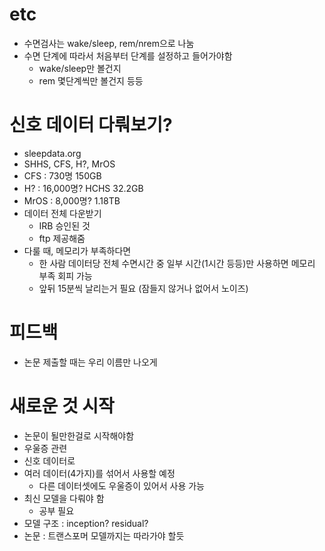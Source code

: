 # etc
- 수면검사는 wake/sleep, rem/nrem으로 나눔
- 수면 단계에 따라서 처음부터 단계를 설정하고 들어가야함
	- wake/sleep만 볼건지
	- rem 몇단계씩만 볼건지 등등
# 신호 데이터 다뤄보기?
- sleepdata.org
- SHHS, CFS, H?, MrOS
- CFS : 730명 150GB
- H? : 16,000명? HCHS 32.2GB
- MrOS : 8,000명? 1.18TB
- 데이터 전체 다운받기
	- IRB 승인된 것
	- ftp 제공해줌
- 다룰 때, 메모리가 부족하다면
	- 한 사람 데이터당 전체 수면시간 중 일부 시간(1시간 등등)만 사용하면 메모리 부족 회피 가능
	- 앞뒤 15분씩 날리는거 필요 (잠들지 않거나 없어서 노이즈)
# 피드백
- 논문 제출할 때는 우리 이름만 나오게
# 새로운 것 시작
- 논문이 될만한걸로 시작해야함
- 우울증 관련
- 신호 데이터로
- 여러 데이터(4가지)를 섞어서 사용할 예정
	- 다른 데이터셋에도 우울증이 있어서 사용 가능
- 최신 모델을 다뤄야 함
	- 공부 필요
- 모델 구조 : inception? residual?
- 논문 : 트랜스포머 모델까지는 따라가야 할듯